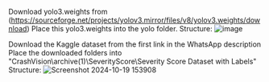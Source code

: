 Download yolo3.weights from (https://sourceforge.net/projects/yolov3.mirror/files/v8/yolov3.weights/download)
Place this yolo3.weights into the yolo folder.
Structure: ![image](https://github.com/user-attachments/assets/06c29e03-a865-495f-a78e-99f4e85b3f89)


Download the Kaggle dataset from the first link in the WhatsApp description
Place the downloaded folders into "CrashVision\archive(1)\SeverityScore\Severity Score Dataset with Labels"
Structure: ![Screenshot 2024-10-19 153908](https://github.com/user-attachments/assets/2bd90909-0b0a-4b29-9556-17936892b993)
